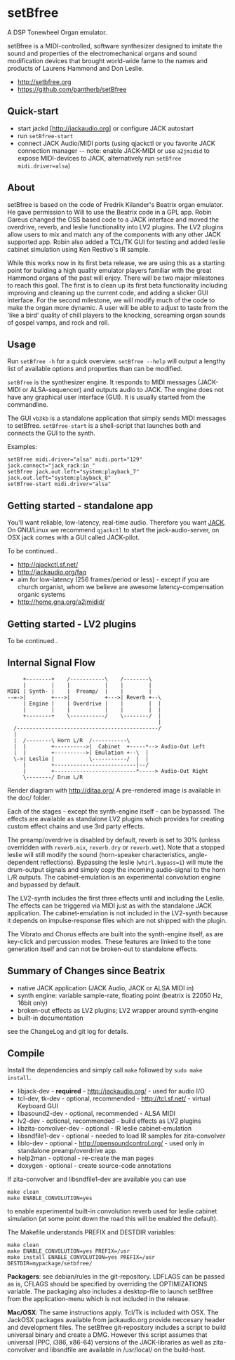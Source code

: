 setBfree
========

A DSP Tonewheel Organ emulator.

setBfree is a MIDI-controlled, software synthesizer designed to imitate the
sound and properties of the electromechanical organs and sound modification
devices that brought world-wide fame to the names and products of Laurens
Hammond and Don Leslie.

*   http://setbfree.org
*   https://github.com/pantherb/setBfree


Quick-start
-----------

 - start jackd [http://jackaudio.org] or configure JACK autostart
 - run `setBfree-start`
 - connect JACK Audio/MIDI ports (using qjackctl or you favorite JACK
   connection manager -- note: enable JACK-MIDI or use `a2jmidid` to expose
	 MIDI-devices to JACK, alternatively run `setBfree midi.driver=alsa`)


About
-----

setBfree is based on the code of Fredrik Kilander's Beatrix organ emulator. He
gave permission to Will to use the Beatrix code in a GPL app. Robin Gareus
changed the OSS based code to a JACK interface and moved the overdrive, reverb,
and leslie functionality into LV2 plugins. The LV2 plugins allow users to mix
and match any of the components with any other JACK supported app. Robin also
added a TCL/TK GUI for testing and added leslie cabinet simulation using Ken
Restivo's IR sample.

While this works now in its first beta release, we are using this as a starting
point for building a high quality emulator players familiar with the great
Hammond organs of the past will enjoy. There will be two major milestones to
reach this goal. The first is to clean up its first beta functionality
including improving and cleaning up the current code, and adding a slicker GUI
interface. For the second milestone, we will modify much of the code to make
the organ more dynamic. A user will be able to adjust to taste from the 'like a
bird' quality of chill players to the knocking, screaming organ sounds of
gospel vamps, and rock and roll.


Usage
-----

Run `setBfree -h` for a quick overview. `setBfree --help` will output a
lengthy list of available options and properties than can be modified.

`setBfree` is the synthesizer engine. It responds to MIDI messages (JACK-MIDI
or ALSA-sequencer) and outputs audio to JACK. The engine does not have any
graphical user interface (GUI). It is usually started from the commandline.

The GUI `vb3kb` is a standalone application that simply sends MIDI messages to
setBfree. `setBfree-start` is a shell-script that launches both and connects
the GUI to the synth.

Examples:

	setBfree midi.driver="alsa" midi.port="129" jack.connect="jack_rack:in_"
	setBfree jack.out.left="system:playback_7" jack.out.left="system:playback_8"
	setBfree-start midi.driver="alsa"


Getting started - standalone app
--------------------------------

You'll want reliable, low-latency, real-time audio. Therefore you want
[JACK](http://jackaudio.org/). On GNU/Linux we recommend `qjackctl` to start the
jack-audio-server, on OSX jack comes with a GUI called JACK-pilot.

To be continued..

*   http://qjackctl.sf.net/
*   http://jackaudio.org/faq
*   aim for low-latency (256 frames/period or less) - except if you are church
		organist, whom we believe are awesome latency-compensation organic systems
*   http://home.gna.org/a2jmidid/


Getting started - LV2 plugins
-----------------------------

To be continued..


Internal Signal Flow
--------------------

	     +--------+    /-----------\    /--------\
	     |        |    |           |    |        |
	MIDI | Synth- |    |  Preamp/  |    |        |
	--=->|        +--->|           +--->| Reverb +--\
	     | Engine |    | Overdrive |    |        |  |
	     |        |    |           |    |        |  |
	     +--------+    \-----------/    \--------/  |
	                                                |
	  /---------------------------------------------/
	  |
	  |  /--------\ Horn L/R  /-----------\
	  |  |        +---------->|  Cabinet  +-----*--> Audio-Out Left
	  |  |        +---------->| Emulation +--\  |
	  \->| Leslie |           \-----------/  |  |
	     |        +--------------------------|--/
	     |        +--------------------------*-----> Audio-Out Right
	     \--------/ Drum L/R

Render diagram with http://ditaa.org/
A pre-rendered image is available in the doc/ folder.

Each of the stages - except the synth-engine itself - can be bypassed. The
effects are available as standalone LV2 plugins which provides for creating
custom effect chains and use 3rd party effects.

The preamp/overdrive is disabled by default, reverb is set to 30% (unless
overridden with `reverb.mix`, `reverb.dry` or `reverb.wet`). Note that a
stopped leslie will still modify the sound (horn-speaker characteristics,
angle-dependent reflections). Bypassing the leslie (`whirl.bypass=1`) will mute
the drum-output signals and simply copy the incoming audio-signal to the horn
L/R outputs. The cabinet-emulation is an experimental convolution engine and
bypassed by default.

The LV2-synth includes the first three effects until and including the Leslie.
The effects can be triggered via MIDI just as with the standalone JACK
application. The cabinet-emulation is not included in the LV2-synth because it
depends on impulse-response files which are not shipped with the plugin.

The Vibrato and Chorus effects are built into the synth-engine itself, as are
key-click and percussion modes. These features are linked to the tone
generation itself and can not be broken-out to standalone effects.

Summary of Changes since Beatrix
--------------------------------

*   native JACK application (JACK Audio, JACK or ALSA MIDI in)
*   synth engine: variable sample-rate, floating point (beatrix is 22050 Hz, 16bit only)
*   broken-out effects as LV2 plugins; LV2 wrapper around synth-engine
*   built-in documentation

see the ChangeLog and git log for details.


Compile
-------

Install the dependencies and simply call `make` followed by `sudo make install`.

*   libjack-dev - **required** - http://jackaudio.org/ - used for audio I/O
*   tcl-dev, tk-dev - optional, recommended - http://tcl.sf.net/ - virtual Keyboard GUI
*   libasound2-dev - optional, recommended - ALSA MIDI
*   lv2-dev - optional, recommended - build effects as LV2 plugins
*   libzita-convolver-dev - optional - IR leslie cabinet-emulation
*   libsndfile1-dev - optional - needed to load IR samples for zita-convolver
*   liblo-dev - optional - http://opensoundcontrol.org/ - used only in standalone preamp/overdrive app.
*   help2man - optional - re-create the man pages
*   doxygen - optional - create source-code annotations


If zita-convolver and libsndfile1-dev are available you can use

	make clean
	make ENABLE_CONVOLUTION=yes

to enable experimental built-in convolution reverb used for leslie cabinet
simulation (at some point down the road this will be enabled the default).


The Makefile understands PREFIX and DESTDIR variables:

	make clean
	make ENABLE_CONVOLUTION=yes PREFIX=/usr
	make install ENABLE_CONVOLUTION=yes PREFIX=/usr DESTDIR=mypackage/setbfree/

**Packagers**: see debian/rules in the git-repository. LDFLAGS can be passed as is,
CFLAGS should be specified by overriding the OPTIMIZATIONS variable.
The packaging also includes a desktop-file to launch setBfree from the
application-menu which is not included in the release.

**Mac/OSX**: The same instructions apply. Tcl/Tk is included with OSX. The JackOSX
packages available from jackaudio.org provide neccesary header and development
files. The setBfree git-repository includes a script to build universal binary
and create a DMG.  However this script assumes that universal (PPC, i386,
x86-64) versions of the JACK-libraries as well as zita-convolver and libsndfile
are available in /usr/local/ on the build-host.
